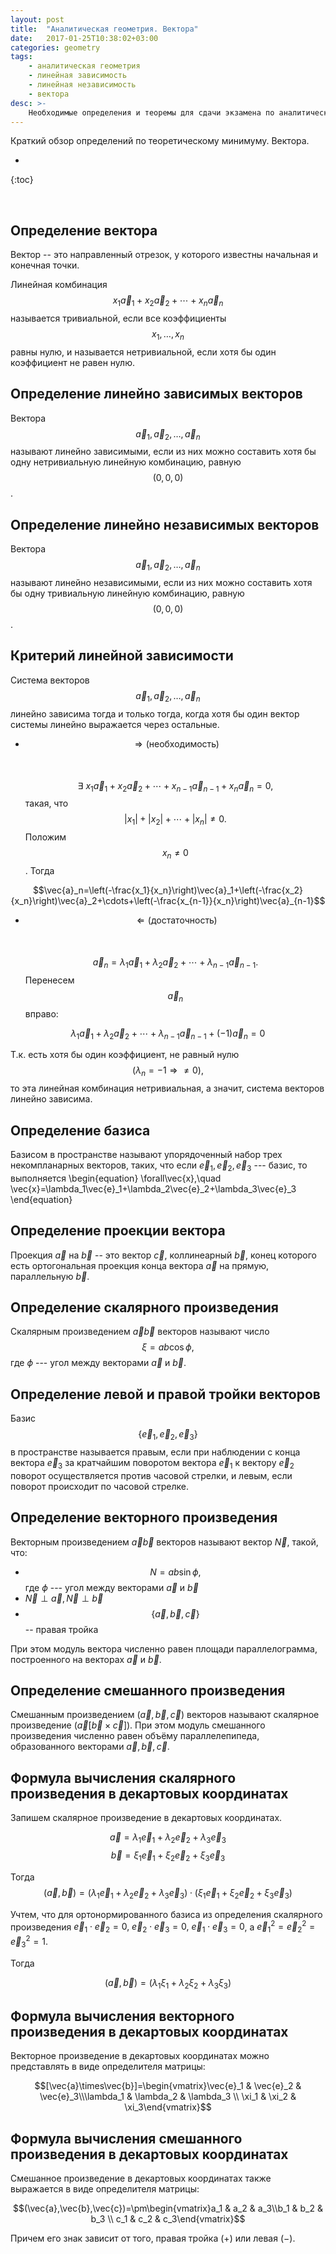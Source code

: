 ```yaml
---
layout: post
title:  "Аналитическая геометрия. Вектора"
date:   2017-01-25T10:38:02+03:00
categories: geometry 
tags: 
    - аналитическая геометрия
    - линейная зависимость
    - линейная независимость
    - вектора
desc: >-
    Необходимые определения и теоремы для сдачи экзамена по аналитической геометрии
---
```


Краткий обзор определений по теоретическому минимуму. Вектора.
<!--ed--> 

* 
{:toc}

<br>

## Определение вектора
Вектор -- это направленный отрезок, у которого известны начальная и конечная точки.

Линейная комбинация  $$x_1\vec{a}_1+x_2\vec{a}_2+\cdots+x_n\vec{a}_n$$ называется тривиальной, если все коэффициенты $$x_1,\ldots,x_n$$ равны нулю, и называется нетривиальной, если хотя бы один коэффициент не равен нулю.

## Определение линейно зависимых векторов
Вектора $$\vec{a}_1,\vec{a}_2,\ldots,\vec{a}_n$$ называют линейно зависимыми, если из них можно составить хотя бы одну нетривиальную линейную комбинацию, равную $$(0,0,0)$$.


## Определение линейно независимых векторов
Вектора $$\vec{a}_1,\vec{a}_2,\ldots,\vec{a}_n$$ называют линейно независимыми, если из них можно составить хотя бы одну тривиальную линейную комбинацию, равную $$(0,0,0)$$.

## Критерий линейной зависимости
Система векторов $$\vec{a}_1,\vec{a}_2,\ldots,\vec{a}_n$$ линейно зависима тогда и только тогда, когда хотя бы один вектор системы линейно выражается через остальные.
* $$\Rightarrow (\text{необходимость})$$<br><br>
$$\exists\ x_1\vec{a}_1+x_2\vec{a}_2+\cdots+x_{n-1}\vec{a}_{n-1}+x_n\vec{a}_n=0,$$  такая, что $$|x_1|+|x_2|+\cdots+|x_n|\ne0.$$ Положим $$x_{n}\ne0$$. Тогда 

$$\vec{a}_n=\left(-\frac{x_1}{x_n}\right)\vec{a}_1+\left(-\frac{x_2}{x_n}\right)\vec{a}_2+\cdots+\left(-\frac{x_{n-1}}{x_n}\right)\vec{a}_{n-1}$$   

* $$\Leftarrow (\text{достаточность})$$<br><br>
$$\vec{a}_n=\lambda_1\vec{a}_1+\lambda_2\vec{a}_2+\cdots+\lambda_{n-1}\vec{a}_{n-1}. $$ Перенесем $$\vec{a}_n$$ вправо: 

$$\lambda_1\vec{a}_1+\lambda_2\vec{a}_2+\cdots+\lambda_{n-1}\vec{a}_{n-1}+(-1)\vec{a}_n=0$$

Т.к. есть хотя бы один коэффициент, не равный нулю $$(\lambda_n=-1\Rightarrow\ne0),$$ то эта линейная комбинация нетривиальная, а значит, система векторов линейно зависима.

## Определение базиса
Базисом в пространстве называют упорядоченный набор трех некомпланарных векторов, таких, что если $\vec{e}_1,\vec{e}_2,\vec{e}_3$ --- базис, то выполняется
\begin{equation}
    \forall\vec{x},\quad \vec{x}=\lambda_1\vec{e}_1+\lambda_2\vec{e}_2+\lambda_3\vec{e}_3
\end{equation}


## Определение проекции вектора
Проекция $\vec{a}$ на $\vec{b}$ -- это вектор $\vec{с}$, коллинеарный $\vec{b}$, конец которого есть ортогональная проекция конца вектора $\vec{a}$ на прямую, параллельную $\vec{b}$.

## Определение скалярного произведения
Скалярным произведением $\vec{a}\vec{b}$ векторов называют число $$\xi=ab\cos\phi,$$ где $\phi$ --- угол между векторами $\vec{a}$ и $\vec{b}$. 

## Определение левой и правой тройки векторов
Базис $$\{\vec{e}_1,\vec{e}_2,\vec{e}_3\}$$ в пространстве называется правым, если при наблюдении с конца вектора $\vec{e}_3$ за кратчайшим поворотом вектора $\vec{e}_1$ к вектору $\vec{e}_2$ поворот осуществляется против часовой стрелки, и левым, если поворот происходит по часовой стрелке.

## Определение векторного произведения
Векторным произведением $\vec{a}\vec{b}$ векторов называют вектор $\vec{N}$, такой, что:

- $$N=ab\sin\phi,$$ где $\phi$ --- угол между векторами $\vec{a}$ и $\vec{b}$ 
- $\vec{N}\perp\vec{a}, \vec{N}\perp\vec{b}$
- $$\{\vec{a},\vec{b},\vec{c}\}$$ -- правая тройка

При этом модуль вектора численно равен площади параллелограмма, построенного на векторах $\vec{a}$ и $\vec{b}$. 

## Определение смешанного произведения
Смешанным произведением $(\vec{a},\vec{b},\vec{c})$ векторов называют скалярное произведение $(\vec{a}[\vec{b}\times\vec{c}])$. 
При этом модуль смешанного произведения численно равен объёму параллелепипеда, образованного векторами $\vec {a} ,\vec {b} ,\vec {c}$.

## Формула вычисления скалярного произведения в декартовых координатах
Запишем скалярное произведение в декартовых координатах. 

$$\vec{a}=\lambda_1\vec{e}_1+\lambda_2\vec{e}_2+\lambda_3\vec{e}_3$$
$$\vec{b}=\xi_1\vec{e}_1+\xi_2\vec{e}_2+\xi_3\vec{e}_3$$

Тогда $$(\vec{a},\vec{b})=(\lambda_1\vec{e}_1+\lambda_2\vec{e}_2+\lambda_3\vec{e}_3)\cdot(\xi_1\vec{e}_1+\xi_2\vec{e}_2+\xi_3\vec{e}_3)$$

Учтем, что для ортонормированного базиса из определения скалярного произведения $\vec{e}_1\cdot\vec{e}_2=0,$ $\vec{e}_2\cdot\vec{e}_3=0,$ $\vec{e}_1\cdot\vec{e}_3=0$, а $\vec{e}^2_1=\vec{e}^2_2=\vec{e}^2_3=1$.   

Тогда

$$(\vec{a},\vec{b})=(\lambda_1\xi_1+\lambda_2\xi_2+\lambda_3\xi_3)$$

## Формула вычисления векторного произведения в декартовых координатах
Векторное произведение в декартовых координатах можно представлять в виде определителя матрицы:

$$[\vec{a}\times\vec{b}]=\begin{vmatrix}\vec{e}_1 & \vec{e}_2 & \vec{e}_3\\\lambda_1 & \lambda_2 & \lambda_3 \\ \xi_1 & \xi_2 & \xi_3\end{vmatrix}$$

## Формула вычисления смешанного произведения в декартовых координатах
Смешанное произведение в декартовых координатах также выражается в виде определителя матрицы:

$$(\vec{a},\vec{b},\vec{c})=\pm\begin{vmatrix}a_1 & a_2 & a_3\\b_1 & b_2 & b_3 \\ c_1 & c_2 & c_3\end{vmatrix}$$

Причем его знак зависит от того, правая тройка ($+$) или левая ($-$).